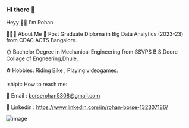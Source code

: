 ### Hi there 👋

Heyy 🙋‍♂️ I'm  Rohan

👨🏻‍💻 About Me
🌈 Post Graduate Diploma in Big Data Analytics (2023-23) from CDAC ACTS Bangalore.

🌞 Bachelor Degree in Mechanical Engineering from SSVPS B.S.Deore Collage of Engneering,Dhule.

⚽️ Hobbies: Riding Bike , Playing videogames.

:shipit: How to reach me:

📍 Email : borserohan5308@gmail.com

📍 Linkedin : https://www.linkedin.com/in/rohan-borse-132307186/

![image](https://github.com/Rohanborse/Rohanborse/assets/111951030/a5630eab-d409-4bb9-bbf1-d0644c88e760)

<!--
**Rohanborse/Rohanborse** is a ✨ _special_ ✨ repository because its `README.md` (this file) appears on your GitHub profile.

Here are some ideas to get you started:

- 🔭 I’m currently working on ...
- 🌱 I’m currently learning ...
- 👯 I’m looking to collaborate on ...
- 🤔 I’m looking for help with ...
- 💬 Ask me about ...
- 📫 How to reach me: ...
- 😄 Pronouns: ...
- ⚡ Fun fact: ...
-->
